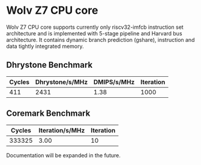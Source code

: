 # Wolv Z7 CPU core #

Wolv Z7 CPU core supports currently only riscv32-imfcb instruction set architecture and is implemented with 5-stage pipeline and Harvard bus architecture. It contains dynamic branch prediction (gshare), instruction and data tightly integrated memory.

## Dhrystone Benchmark ##
| Cycles | Dhrystone/s/MHz | DMIPS/s/MHz | Iteration |
| ------ | --------------- | ----------- | --------- |
|    411 |            2431 |        1.38 |      1000 |

## Coremark Benchmark ##
| Cycles | Iteration/s/MHz | Iteration |
| ------ | --------------- | --------- |
| 333325 |            3.00 |        10 |

Documentation will be expanded in the future.
